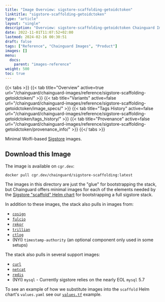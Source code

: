 ```yaml
---
title: "Image Overview: sigstore-scaffolding-getoidctoken"
linktitle: "sigstore-scaffolding-getoidctoken"
type: "article"
layout: "single"
description: "Overview: sigstore-scaffolding-getoidctoken Chainguard Image"
date: 2022-11-01T11:07:52+02:00
lastmod: 2024-02-16 00:30:51
draft: false
tags: ["Reference", "Chainguard Images", "Product"]
images: []
menu: 
  docs: 
    parent: "images-reference"
weight: 500
toc: true
---
```


{{< tabs >}}
{{< tab title="Overview" active=true url="/chainguard/chainguard-images/reference/sigstore-scaffolding-getoidctoken/" >}}
{{< tab title="Variants" active=false url="/chainguard/chainguard-images/reference/sigstore-scaffolding-getoidctoken/image_specs/" >}}
{{< tab title="Tags History" active=false url="/chainguard/chainguard-images/reference/sigstore-scaffolding-getoidctoken/tags_history/" >}}
{{< tab title="Provenance" active=false url="/chainguard/chainguard-images/reference/sigstore-scaffolding-getoidctoken/provenance_info/" >}}
{{</ tabs >}}



<!--overview:start-->
Minimal Wolfi-based [Sigstore](https://sigstore.dev) images.
<!--overview:end-->

<!--getting:start-->
## Download this Image
The image is available on `cgr.dev`:

```
docker pull cgr.dev/chainguard/sigstore-scaffolding:latest
```
<!--getting:end-->

<!--body:start-->


The images in this directory are just the "glue" for bootstrapping the stack,
but Chainguard offers minimal images for each of the elements needed by the
[Sigstore "scaffold" Helm chart](https://github.com/sigstore/helm-charts/tree/main/charts/scaffold)
for bootstrapping a full sigstore stack.

In addition to these images, the stack also pulls in images from:
- [`cosign`](../cosign)
- [`fulcio`](../fulcio/)
- [`rekor`](../rekor)
- [`trillian`](../trillian)
- [`ctlog`](../ctlog)
- (NYI) `timestamp-authority` (an optional component only used in some setups)

The stack also pulls in several support images:
- [`curl`](../curl)
- [`netcat`](../netcat)
- [`redis`](../redis)
- (NYI) `mysql` - Currently sigstore relies on the nearly EOL `mysql` 5.7

To see an example of how we substitute images into the `scaffold` Helm chart's
`values.yaml` see our [`values.tf`](./tests/values.tf) example.
<!--body:end-->

